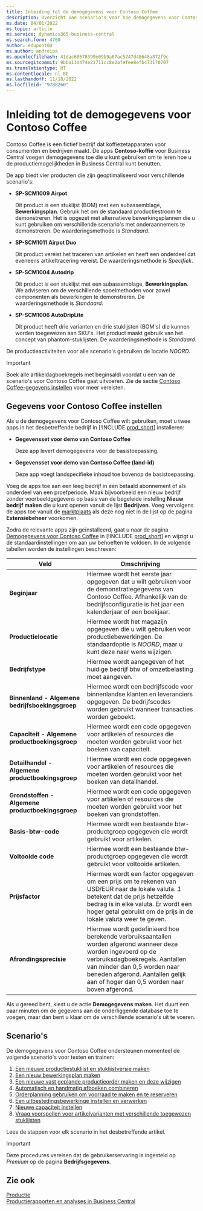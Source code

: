 ```yaml
---
title: Inleiding tot de demogegevens voor Contoso Coffee
description: Overzicht van scenario's voor hoe demogegevens voor Contoso Coffee u kunnen helpen bij het leren gebruiken van de productiemogelijkheden in Business Central.
ms.date: 04/01/2022
ms.topic: article
ms.service: dynamics365-business-central
ms.search.form: 4760
author: edupont04
ms.author: andreipa
ms.openlocfilehash: 41dac60578399e09b9a67ac5747d48648a872f9c
ms.sourcegitcommit: 9bba11d474e21711cc8e2afefee8efb473170707
ms.translationtype: HT
ms.contentlocale: nl-BE
ms.lasthandoff: 11/18/2022
ms.locfileid: "9788260"
---
```

# <a name="introduction-to-contoso-coffee-demo-data"></a>Inleiding tot de demogegevens voor Contoso Coffee

Contoso Coffee is een fictief bedrijf dat koffiezetapparaten voor consumenten en bedrijven maakt. De apps **Contoso-koffie** voor Business Central voegen demogegevens toe die u kunt gebruiken om te leren hoe u de productiemogelijkheden in Business Central kunt benutten.  

De app biedt vier producten die zijn geoptimaliseerd voor verschillende scenario's:

- **SP-SCM1009 Airpot**  

  Dit product is een stuklijst (BOM) met een subassemblage, **Bewerkingsplan**. Gebruik het om de standaard productiestroom te demonstreren. Het is opgezet met alternatieve bewerkingsplannen die u kunt gebruiken om verschillende scenario's met onderaannemers te demonstreren. De waarderingsmethode is *Standaard*.  

- **SP-SCM1011 Airpot Duo**  

  Dit product vereist het traceren van artikelen en heeft een onderdeel dat eveneens artikeltracering vereist. De waarderingsmethode is *Specifiek*.  

- **SP-SCM1004 Autodrip**  

  Dit product is een stuklijst met een subassemblage, **Bewerkingsplan**. We adviseren om de verschillende spoelmethoden voor zowel componenten als bewerkingen te demonstreren. De waarderingsmethode is *Standaard*.

- **SP-SCM1006 AutoDripLite**

  Dit product heeft drie varianten en drie stuklijsten (BOM's) die kunnen worden toegewezen aan SKU's. Het product maakt gebruik van het concept van phantom-stuklijsten. De waarderingsmethode is *Standaard*.

De productieactiviteiten voor alle scenario's gebruiken de locatie *NOORD*.  

> [!IMPORTANT]
> Boek alle artikeldagboekregels met beginsaldi voordat u een van de scenario's voor Contoso Coffee gaat uitvoeren. Zie de sectie [Contoso Coffee-gegevens instellen](#set-up-contoso-coffee-data) voor meer vereisten.

## <a name="set-up-contoso-coffee-data"></a>Gegevens voor Contoso Coffee instellen

Als u de demogegevens voor Contoso Coffee wilt gebruiken, moet u twee apps in het desbetreffende bedrijf in [!INCLUDE [prod_short](../includes/prod_short.md)] installeren:  

- **Gegevensset voor demo van Contoso Coffee**  

    Deze app levert demogegevens voor de basistoepassing.  
- **Gegevensset voor demo van Contoso Coffee (land-id)**  

    Deze app voegt landspecifieke inhoud toe bovenop de basistoepassing.

Voeg de apps toe aan een leeg bedrijf in een betaald abonnement of als onderdeel van een proefperiode. Maak bijvoorbeeld een nieuw bedrijf zonder voorbeeldgegevens op basis van de begeleide instelling **Nieuw bedrijf maken** die u kunt openen vanuit de lijst **Bedrijven**. Voeg vervolgens de apps toe vanuit de [marktplaats](../ui-extensions-install-uninstall.md#install) als deze nog niet in de lijst op de pagina **Extensiebeheer** voorkomen.  

Zodra de relevante apps zijn geïnstalleerd, gaat u naar de pagina [Demogegevens voor Contoso Coffee](https://businesscentral.dynamics.com/?page=4760) in [!INCLUDE [prod_short](../includes/prod_short.md)] en wijzigt u de standaardinstellingen om aan uw behoeften te voldoen. In de volgende tabellen worden de instellingen beschreven:  

|Veld  |Omschrijving  |
|---------|---------|
|**Beginjaar** |Hiermee wordt het eerste jaar opgegeven dat u wilt gebruiken voor de demonstratiegegevens van Contoso Coffee. Afhankelijk van de bedrijfsconfiguratie is het jaar een kalenderjaar of een boekjaar.|
|**Productielocatie** |Hiermee wordt het magazijn opgegeven die u wilt gebruiken voor productiebewerkingen. De standaardoptie is *NOORD*, maar u kunt deze naar wens wijzigen.|
|**Bedrijfstype**    |Hiermee wordt aangegeven of het huidige bedrijf btw of omzetbelasting moet aangeven. |
|**Binnenland - Algemene bedrijfsboekingsgroep**|Hiermee wordt een bedrijfscode voor binnenlandse klanten en leveranciers opgegeven. De bedrijfscodes worden gebruikt wanneer transacties worden geboekt. |
|**Capaciteit - Algemene productboekingsgroep**    |Hiermee wordt een code opgegeven voor artikelen of resources die moeten worden gebruikt voor het boeken van capaciteit.|
|**Detailhandel - Algemene productboekingsgroep**    |Hiermee wordt een code opgegeven voor artikelen of resources die moeten worden gebruikt voor het boeken van detailhandel.|
|**Grondstoffen - Algemene productboekingsgroep**    |Hiermee wordt een code opgegeven voor artikelen of resources die moeten worden gebruikt voor het boeken van grondstoffen. |
|**Basis-btw-code**    |Hiermee wordt een bestaande btw-productgroep opgegeven die wordt gebruikt voor artikelen.|
|**Voltooide code**    |Hiermee wordt een bestaande btw-productgroep opgegeven die wordt gebruikt voor voltooide artikelen.|
|**Prijsfactor**     |Hiermee wordt een factor opgegeven om een prijs om te rekenen van USD/EUR naar de lokale valuta. *1* betekent dat de prijs hetzelfde bedrag is in elke valuta. Er wordt een hoger getal gebruikt om de prijs in de lokale valuta weer te geven. |
|**Afrondingsprecisie**  |Hiermee wordt gedefinieerd hoe berekende verbruiksaantallen worden afgerond wanneer deze worden ingevoerd op de verbruiksdagboekregels. Aantallen van minder dan 0,5 worden naar beneden afgerond. Aantallen gelijk aan of hoger dan 0,5 worden naar boven afgerond.|

Als u gereed bent, kiest u de actie **Demogegevens maken**. Het duurt een paar minuten om de gegevens aan de onderliggende database toe te voegen, maar dan bent u klaar om de verschillende scenario's uit te voeren.  

## <a name="scenarios"></a>Scenario's

De demogegevens voor Contoso Coffee ondersteunen momenteel de volgende scenario's voor testen en trainen:

1. [Een nieuwe productiestuklijst en stuklijstversie maken](create-new-production-bom-version.md)  
2. [Een nieuw bewerkingsplan maken](create-new-routing.md)  
3. [Een nieuwe vast geplande productieorder maken en deze wijzigen](create-firm-planned-production-order-change.md)  
4. [Automatisch en handmatig afboeken combineren](combine-automatic-manual-flushing.md)  
5. [Orderplanning gebruiken om voorraad te maken en te reserveren](order-planning-create-reserve-supply.md)  
6. [Een uitbestedingsbewerkinge instellen en verwerken](set-up-process-subcontracting-operation.md)  
7. [Nieuwe capaciteit instellen](set-up-new-capacity.md)  
8. [Vraag voorspellen voor artikelvarianten met verschillende toegewezen stuklijsten](variants.md)  

Lees de stappen voor elk scenario in het desbetreffende artikel.  

> [!IMPORTANT]
> Deze procedures vereisen dat de gebruikerservaring is ingesteld op *Premium* op de pagina **Bedrijfsgegevens**.

## <a name="see-also"></a>Zie ook

[Productie](../production-manage-manufacturing.md)  
[Productierapporten en analyses in Business Central](../production-reports.md)  
